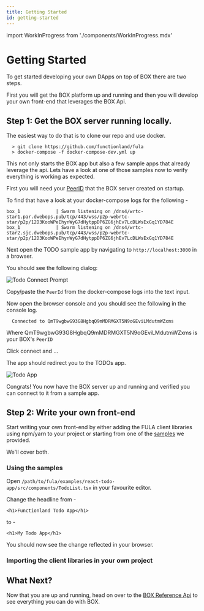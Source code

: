 ```yaml
---
title: Getting Started
id: getting-started
---
```

import WorkInProgress from './components/WorkInProgress.mdx'

# Getting Started

To get started developing your own DApps on top of BOX there are two steps.  

First you will get the BOX platform up and running and then you will develop your own front-end that leverages the BOX Api.

## Step 1: Get the BOX server running locally.

The easiest way to do that is to clone our repo and use docker.

```
  > git clone https://github.com/functionland/fula
  > docker-compose -f docker-compose-dev.yml up
```

This not only starts the BOX app but also a few sample apps that already leverage the api.  Lets have a look at one of those samples now to verify everything is working as expected.

First you will need your [PeerID](https://docs.libp2p.io/concepts/peer-id/) that the BOX server created on startup.  

To find that have a look at your docker-compose logs for the following -

```
box_1             | Swarm listening on /dns4/wrtc-star1.par.dwebops.pub/tcp/443/wss/p2p-webrtc-star/p2p/12D3KooWPeEhynWyG7dHytppDP6ZG6jhEv7LcDLWsExGq1YD784E
box_1             | Swarm listening on /dns4/wrtc-star2.sjc.dwebops.pub/tcp/443/wss/p2p-webrtc-star/p2p/12D3KooWPeEhynWyG7dHytppDP6ZG6jhEv7LcDLWsExGq1YD784E
```

Next open the TODO sample app by navigating to `http://localhost:3000` in a browser.

You should see the following dialog:

![Todo Connect Prompt](/img/Todo-Connect.png)

Copy/paste the `PeerId` from the docker-compose logs into the text input.

Now open the browser console and you should see the following in the console log.

```
  Connected to QmT9wgbwG93G8HgbqQ9mMDRMGXT5N9oGEviLMdutmWZxms
```

Where QmT9wgbwG93G8HgbqQ9mMDRMGXT5N9oGEviLMdutmWZxms is your BOX's ```PeerID```

Click connect and ...


The app should redirect you to the TODOs app.

![Todo App](/img/Todo-Connected.png)

Congrats!  You now have the BOX server up and running and verified you can connect to it from a sample app.

## Step 2: Write your own front-end

Start writing your own front-end by either adding the FULA client libraries using npm/yarn to your project or starting from one of the [samples](https://github.com/functionland/fula/tree/main/examples) we provided.

We'll cover both.

### Using the samples

Open `/path/to/fula/examples/react-todo-app/src/components/TodoList.tsx` in your favourite editor.

Change the headline from -

```
<h1>Functionland Todo App</h1>
```

to -

```
<h1>My Todo App</h1>
```

You should now see the change reflected in your browser.

### Importing the client libraries in your own project

<WorkInProgress />

## What Next?

Now that you are up and running, head on over to the [BOX Reference Api](./api) to see everything you can do with BOX.
